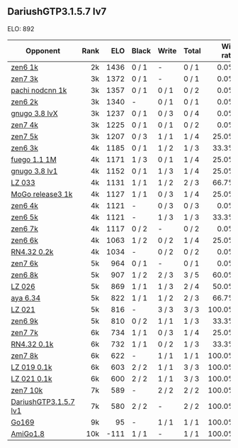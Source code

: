 ## DariushGTP3.1.5.7 lv7 ##

ELO: 892

Opponent | Rank | ELO | Black | Write | Total | Win rate
---------|-----:|----:|-------|-------|-------|-------:
[zen6 1k](zen6%201k.md) | 2k | 1436 | 0 / 1 | - | 0 / 1 | 0.0%
[zen7 3k](zen7%203k.md) | 3k | 1372 | 0 / 1 | - | 0 / 1 | 0.0%
[pachi nodcnn 1k](pachi%20nodcnn%201k.md) | 3k | 1357 | 0 / 1 | 0 / 1 | 0 / 2 | 0.0%
[zen6 2k](zen6%202k.md) | 3k | 1340 | - | 0 / 1 | 0 / 1 | 0.0%
[gnugo 3.8 lvX](gnugo%203.8%20lvX.md) | 3k | 1237 | 0 / 1 | 0 / 3 | 0 / 4 | 0.0%
[zen7 4k](zen7%204k.md) | 3k | 1225 | 0 / 1 | 0 / 1 | 0 / 2 | 0.0%
[zen7 5k](zen7%205k.md) | 3k | 1207 | 0 / 3 | 1 / 1 | 1 / 4 | 25.0%
[zen6 3k](zen6%203k.md) | 4k | 1185 | 0 / 1 | 1 / 2 | 1 / 3 | 33.3%
[fuego 1.1 1M](fuego%201.1%201M.md) | 4k | 1171 | 1 / 3 | 0 / 1 | 1 / 4 | 25.0%
[gnugo 3.8 lv1](gnugo%203.8%20lv1.md) | 4k | 1152 | 0 / 1 | 1 / 3 | 1 / 4 | 25.0%
[LZ 033](LZ%20033.md) | 4k | 1131 | 1 / 1 | 1 / 2 | 2 / 3 | 66.7%
[MoGo release3 1k](MoGo%20release3%201k.md) | 4k | 1127 | 1 / 1 | 0 / 3 | 1 / 4 | 25.0%
[zen6 4k](zen6%204k.md) | 4k | 1121 | - | 0 / 3 | 0 / 3 | 0.0%
[zen6 5k](zen6%205k.md) | 4k | 1121 | - | 1 / 3 | 1 / 3 | 33.3%
[zen6 7k](zen6%207k.md) | 4k | 1117 | 0 / 2 | - | 0 / 2 | 0.0%
[zen6 6k](zen6%206k.md) | 4k | 1063 | 1 / 2 | 0 / 2 | 1 / 4 | 25.0%
[RN4.32 0.2k](RN4.32%200.2k.md) | 4k | 1034 | - | 0 / 2 | 0 / 2 | 0.0%
[zen7 6k](zen7%206k.md) | 5k | 964 | 0 / 1 | - | 0 / 1 | 0.0%
[zen6 8k](zen6%208k.md) | 5k | 907 | 1 / 2 | 2 / 3 | 3 / 5 | 60.0%
[LZ 026](LZ%20026.md) | 5k | 869 | 1 / 1 | 1 / 3 | 2 / 4 | 50.0%
[aya 6.34](aya%206.34.md) | 5k | 822 | 1 / 1 | 1 / 2 | 2 / 3 | 66.7%
[LZ 021](LZ%20021.md) | 5k | 816 | - | 3 / 3 | 3 / 3 | 100.0%
[zen6 9k](zen6%209k.md) | 5k | 810 | 0 / 2 | 1 / 1 | 1 / 3 | 33.3%
[zen7 7k](zen7%207k.md) | 6k | 734 | 1 / 1 | 0 / 3 | 1 / 4 | 25.0%
[RN4.32 0.1k](RN4.32%200.1k.md) | 6k | 732 | 1 / 1 | 0 / 2 | 1 / 3 | 33.3%
[zen7 8k](zen7%208k.md) | 6k | 622 | - | 1 / 1 | 1 / 1 | 100.0%
[LZ 019 0.1k](LZ%20019%200.1k.md) | 6k | 603 | 2 / 2 | 1 / 1 | 3 / 3 | 100.0%
[LZ 021 0.1k](LZ%20021%200.1k.md) | 6k | 600 | 2 / 2 | 1 / 1 | 3 / 3 | 100.0%
[zen7 10k](zen7%2010k.md) | 7k | 589 | - | 2 / 2 | 2 / 2 | 100.0%
[DariushGTP3.1.5.7 lv1](DariushGTP3.1.5.7%20lv1.md) | 7k | 580 | 2 / 2 | - | 2 / 2 | 100.0%
[Go169](Go169.md) | 9k | 95 | - | 1 / 1 | 1 / 1 | 100.0%
[AmiGo1.8](AmiGo1.8.md) | 10k | -111 | 1 / 1 | - | 1 / 1 | 100.0%

